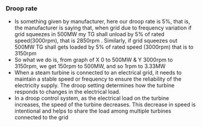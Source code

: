 ### Droop rate
- Is something given by manufacturer, here our droop rate is 5%, that is,  the manufacturer is saying that, when grid due to frequency variation if grid squeezes in 500MW my TG shall unload by 5% of rated speed(3000rpm), that is 2850rpm . Similarly, if grid squeezes out 500MW TG shall gets loaded by 5% of rated speed (3000rpm) that is to 3150rpm
- So what we do is, from graph of X 0 to 500MW & Y 3000rpm to 3150rpm, we get 150rpm to 500MW, and so 1rpm to 3.33MW
- When a steam turbine is connected to an electrical grid, it needs to maintain a stable speed or frequency to ensure the reliability of the electricity supply. The droop setting determines how the turbine responds to changes in the electrical load.
- In a droop control system, as the electrical load on the turbine increases, the speed of the turbine decreases. This decrease in speed is intentional and helps to share the load among multiple turbines connected to the grid
